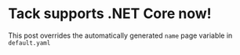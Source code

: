 # Tack supports .NET Core now!

This post overrides the automatically generated `name` page variable in `default.yaml`
